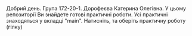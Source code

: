 Добрий день. Група 172-20-1. Дорофеєва Катерина Олегівна. 
У цьому репозиторії Ви знайдете готові практичні роботи. Усі практичні знаходяться у вкладці "main". Натисніть, та оберіть практичну роботу (гілку)
